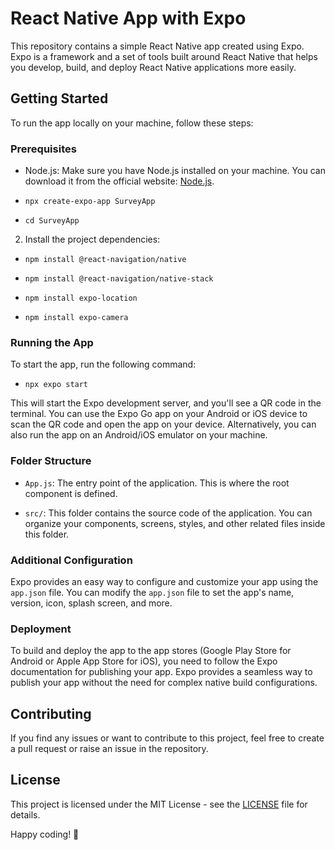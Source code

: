 # React Native App with Expo

This repository contains a simple React Native app created using Expo. Expo is a framework and a set of tools built around React Native that helps you develop, build, and deploy React Native applications more easily.

## Getting Started

To run the app locally on your machine, follow these steps:

### Prerequisites

- Node.js: Make sure you have Node.js installed on your machine. You can download it from the official website: [Node.js](https://nodejs.org/).

- `npx create-expo-app SurveyApp`

- `cd SurveyApp`

2. Install the project dependencies:

- `npm install @react-navigation/native`

- `npm install @react-navigation/native-stack`

- `npm install expo-location`

- `npm install expo-camera`

### Running the App

To start the app, run the following command:

- `npx expo start`



This will start the Expo development server, and you'll see a QR code in the terminal. You can use the Expo Go app on your Android or iOS device to scan the QR code and open the app on your device. Alternatively, you can also run the app on an Android/iOS emulator on your machine.

### Folder Structure

- `App.js`: The entry point of the application. This is where the root component is defined.

- `src/`: This folder contains the source code of the application. You can organize your components, screens, styles, and other related files inside this folder.

### Additional Configuration

Expo provides an easy way to configure and customize your app using the `app.json` file. You can modify the `app.json` file to set the app's name, version, icon, splash screen, and more.

### Deployment

To build and deploy the app to the app stores (Google Play Store for Android or Apple App Store for iOS), you need to follow the Expo documentation for publishing your app. Expo provides a seamless way to publish your app without the need for complex native build configurations.

## Contributing

If you find any issues or want to contribute to this project, feel free to create a pull request or raise an issue in the repository.

## License

This project is licensed under the MIT License - see the [LICENSE](LICENSE) file for details.

Happy coding! 🚀
